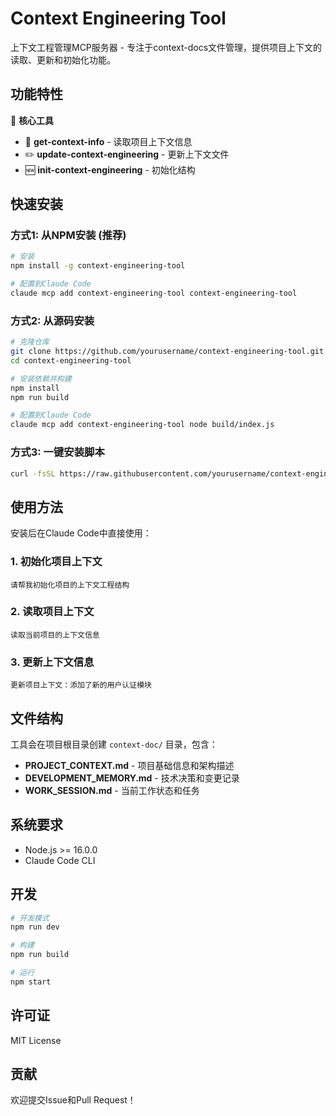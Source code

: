 # Context Engineering Tool

上下文工程管理MCP服务器 - 专注于context-docs文件管理，提供项目上下文的读取、更新和初始化功能。

## 功能特性

🔧 **核心工具**
- 📖 **get-context-info** - 读取项目上下文信息
- ✏️ **update-context-engineering** - 更新上下文文件  
- 🆕 **init-context-engineering** - 初始化结构

## 快速安装

### 方式1: 从NPM安装 (推荐)

```bash
# 安装
npm install -g context-engineering-tool

# 配置到Claude Code
claude mcp add context-engineering-tool context-engineering-tool
```

### 方式2: 从源码安装

```bash
# 克隆仓库
git clone https://github.com/yourusername/context-engineering-tool.git
cd context-engineering-tool

# 安装依赖并构建
npm install
npm run build

# 配置到Claude Code
claude mcp add context-engineering-tool node build/index.js
```

### 方式3: 一键安装脚本

```bash
curl -fsSL https://raw.githubusercontent.com/yourusername/context-engineering-tool/main/install.sh | bash
```

## 使用方法

安装后在Claude Code中直接使用：

### 1. 初始化项目上下文
```
请帮我初始化项目的上下文工程结构
```

### 2. 读取项目上下文
```
读取当前项目的上下文信息
```

### 3. 更新上下文信息
```
更新项目上下文：添加了新的用户认证模块
```

## 文件结构

工具会在项目根目录创建 `context-doc/` 目录，包含：

- **PROJECT_CONTEXT.md** - 项目基础信息和架构描述
- **DEVELOPMENT_MEMORY.md** - 技术决策和变更记录
- **WORK_SESSION.md** - 当前工作状态和任务

## 系统要求

- Node.js >= 16.0.0
- Claude Code CLI

## 开发

```bash
# 开发模式
npm run dev

# 构建
npm run build

# 运行
npm start
```

## 许可证

MIT License

## 贡献

欢迎提交Issue和Pull Request！